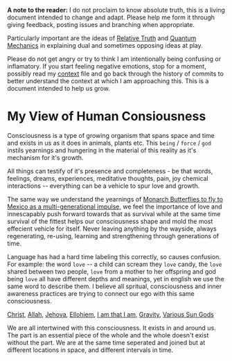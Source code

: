 

**A note to the reader:**
I do not proclaim to know absolute truth, this is a living document intended to change and adapt.  Please help me form it through giving feedback, posting issues and branching when appropriate.  

Particularly important are the ideas of [Relative Truth](https://en.wikipedia.org/wiki/Relativism) and [Quantum Mechanics](https://en.wikipedia.org/wiki/Quantum_mechanics) in explaining dual and sometimes opposing ideas at play.

Please do not get angry or try to think I am intentionally being confusing or inflamatory. If you start feeling negative emotions, stop for a moment, possibly read my [context](./context.md) file and go back through the history of commits to better understand the context at which I am approaching this. This is a document intended to help us grow.

# My View of Human Consiousness
Consciousness is a type of growing organism that spans space and time and exists in us as it does in animals, plants etc.  This `being` / `force` / `god` instils yearnings and hungering in the material of this reality as it's mechanism for it's growth. 

All things can testify of it's presence and completeness - be that words, feelings, dreams, experiences, meditative thoughts, pain, joy chemical interactions -- everything can be a vehicle to spur love and growth.  

The same way we understand the yearnings of [Monarch Butterflies to fly to Mexico as a multi-generational impulse](https://en.wikipedia.org/wiki/Monarch_butterfly), we feel the importance of love and innescapably push forward towards that as survival while at the same time survival of the fittest helps our consciousness shape and mold the most effecient vehicle for itself.  Never leaving anything by the wayside, always regenerating, re-using, learning and strengthening through generations of time.  

Language has had a hard time labeling this correctly, so causes confusion.  For example: the word `love` -- a child can scream they `love` candy, the `love` shared between two people, `love` from a mother to her offspring and god being `love` all have different depths and meanings, yet in english we use the same word to describe them.  I believe all spritual, consciousness and inner awareness practices are trying to connect our ego with this same consciousness. 

[Christ](https://en.wikipedia.org/wiki/Jesus), [Allah](https://en.wikipedia.org/wiki/Allah), [Jehova](https://en.wikipedia.org/wiki/Jehovah), [Ellohiem](https://en.wikipedia.org/wiki/Elohim), [I am that I am](https://en.wikipedia.org/wiki/I_Am_that_I_Am), [Gravity](https://touchysubjects.wordpress.com/2016/01/25/gravity-is-love-love-is-gravity/), [Various Sun Gods](https://en.wikipedia.org/wiki/List_of_solar_deities) 

We are all intertwined with this consciousness.  It exists in and around us. The part is an essential piece of the whole and the whole doesn't exist without the part. We are at the same time seperated and joined but at different locations in space, and different intervals in time.
